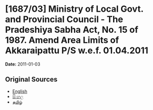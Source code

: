 # [1687/03] Ministry of Local Govt. and Provincial Council - The Pradeshiya Sabha Act, No. 15 of 1987. Amend Area Limits of Akkaraipattu P/S w.e.f. 01.04.2011

**Date:** 2011-01-03

## Original Sources

- [English](https://documents.gov.lk/view/extra-gazettes/2011/1/1687-03_E.pdf)
- [සිංහල](https://documents.gov.lk/view/extra-gazettes/2011/1/1687-03_S.pdf)
- [தமிழ்](https://documents.gov.lk/view/extra-gazettes/2011/1/1687-03_T.pdf)
